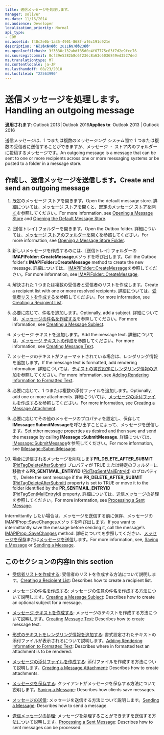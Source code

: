 ```yaml
---
title: 送信メッセージを処理します。
manager: soliver
ms.date: 11/16/2014
ms.audience: Developer
localization_priority: Normal
api_type:
- COM
ms.assetid: f40c2e0b-1a35-4901-868f-af6c191c921e
description: '�ŏI�X�V��: 2011�N7��23��'
ms.openlocfilehash: 3f3330c132abdf35d0e4f67775c03f7d2e9fcc76
ms.sourcegitcommit: 0cf39e5382b8c6f236c8a63c6036849ed3527ded
ms.translationtype: MT
ms.contentlocale: ja-JP
ms.lasthandoff: 08/23/2018
ms.locfileid: "22563990"
---
```

# <a name="handling-an-outgoing-message"></a><span data-ttu-id="0a7eb-103">送信メッセージを処理します。</span><span class="sxs-lookup"><span data-stu-id="0a7eb-103">Handling an outgoing message</span></span>

<span data-ttu-id="0a7eb-104">**適用されます**: Outlook 2013 |Outlook 2016</span><span class="sxs-lookup"><span data-stu-id="0a7eb-104">**Applies to**: Outlook 2013 | Outlook 2016</span></span> 
  
<span data-ttu-id="0a7eb-105">送信メッセージは、1 つまたは複数のメッセージング システム間で 1 つまたは複数の受信者に送信することができますか、メッセージ ・ ストア内のフォルダーに投稿するメッセージです。</span><span class="sxs-lookup"><span data-stu-id="0a7eb-105">An outgoing message is a message that can be sent to one or more recipients across one or more messaging systems or be posted to a folder in a message store.</span></span>
  
## <a name="create-and-send-an-outgoing-message"></a><span data-ttu-id="0a7eb-106">作成し、送信メッセージを送信します。</span><span class="sxs-lookup"><span data-stu-id="0a7eb-106">Create and send an outgoing message</span></span>
  
1. <span data-ttu-id="0a7eb-107">既定のメッセージ ストアを開きます。</span><span class="sxs-lookup"><span data-stu-id="0a7eb-107">Open the default message store.</span></span> <span data-ttu-id="0a7eb-108">詳細については、[メッセージ ストアを開く](opening-a-message-store.md)と、[既定のメッセージ ストアを開く](opening-the-default-message-store.md)を参照してください。</span><span class="sxs-lookup"><span data-stu-id="0a7eb-108">For more information, see [Opening a Message Store](opening-a-message-store.md) and [Opening the Default Message Store](opening-the-default-message-store.md).</span></span>
    
2. <span data-ttu-id="0a7eb-109">[送信トレイ] フォルダーを開きます。</span><span class="sxs-lookup"><span data-stu-id="0a7eb-109">Open the Outbox folder.</span></span> <span data-ttu-id="0a7eb-110">詳細については、[メッセージ ストアのフォルダーを開く](opening-a-message-store-folder.md)を参照してください。</span><span class="sxs-lookup"><span data-stu-id="0a7eb-110">For more information, see [Opening a Message Store Folder](opening-a-message-store-folder.md).</span></span>
    
3. <span data-ttu-id="0a7eb-111">新しいメッセージを作成するのには、[送信トレイ] フォルダーの**IMAPIFolder::CreateMessage**メソッドを呼び出します。</span><span class="sxs-lookup"><span data-stu-id="0a7eb-111">Call the Outbox folder's **IMAPIFolder::CreateMessage** method to create the new message.</span></span> <span data-ttu-id="0a7eb-112">詳細については、 [IMAPIFolder::CreateMessage](imapifolder-createmessage.md)を参照してください。</span><span class="sxs-lookup"><span data-stu-id="0a7eb-112">For more information, see [IMAPIFolder::CreateMessage](imapifolder-createmessage.md),</span></span>
    
4. <span data-ttu-id="0a7eb-113">解決された 1 つまたは複数の受信者と受信者のリストを作成します。</span><span class="sxs-lookup"><span data-stu-id="0a7eb-113">Create a recipient list with one or more resolved recipients.</span></span> <span data-ttu-id="0a7eb-114">詳細については、[受信者リストを作成する](creating-a-recipient-list.md)を参照してください。</span><span class="sxs-lookup"><span data-stu-id="0a7eb-114">For more information, see [Creating a Recipient List](creating-a-recipient-list.md).</span></span>
    
5. <span data-ttu-id="0a7eb-115">必要に応じて、件名を追加します。</span><span class="sxs-lookup"><span data-stu-id="0a7eb-115">Optionally, add a subject.</span></span> <span data-ttu-id="0a7eb-116">詳細については、[メッセージの件名を作成する](creating-a-message-subject.md)を参照してください。</span><span class="sxs-lookup"><span data-stu-id="0a7eb-116">For more information, see [Creating a Message Subject](creating-a-message-subject.md).</span></span>
    
6. <span data-ttu-id="0a7eb-117">メッセージ テキストを追加します。</span><span class="sxs-lookup"><span data-stu-id="0a7eb-117">Add the message text.</span></span> <span data-ttu-id="0a7eb-118">詳細については、[メッセージ テキストの作成](creating-message-text.md)を参照してください。</span><span class="sxs-lookup"><span data-stu-id="0a7eb-118">For more information, see [Creating Message Text](creating-message-text.md).</span></span>
    
7. <span data-ttu-id="0a7eb-119">メッセージのテキストがフォーマットされている場合は、レンダリング情報を追加します。</span><span class="sxs-lookup"><span data-stu-id="0a7eb-119">If the message text is formatted, add rendering information.</span></span> <span data-ttu-id="0a7eb-120">詳細については、[テキストの書式設定にレンダリング情報の追加](adding-rendering-information-to-formatted-text.md)を参照してください。</span><span class="sxs-lookup"><span data-stu-id="0a7eb-120">For more information, see [Adding Rendering Information to Formatted Text](adding-rendering-information-to-formatted-text.md).</span></span>
    
8. <span data-ttu-id="0a7eb-121">必要に応じて、1 つまたは複数の添付ファイルを追加します。</span><span class="sxs-lookup"><span data-stu-id="0a7eb-121">Optionally, add one or more attachments.</span></span> <span data-ttu-id="0a7eb-122">詳細については、[メッセージの添付ファイルを作成する](creating-a-message-attachment.md)を参照してください。</span><span class="sxs-lookup"><span data-stu-id="0a7eb-122">For more information, see [Creating a Message Attachment](creating-a-message-attachment.md).</span></span>
    
9. <span data-ttu-id="0a7eb-123">必要に応じてその他のメッセージのプロパティを設定し、保存して**IMessage::SubmitMessage**を呼び出すことによって、メッセージを送信します。</span><span class="sxs-lookup"><span data-stu-id="0a7eb-123">Set other message properties as desired and then save and send the message by calling **IMessage::SubmitMessage**.</span></span> <span data-ttu-id="0a7eb-124">詳細については、 [IMessage::SubmitMessage](imessage-submitmessage.md)を参照してください。</span><span class="sxs-lookup"><span data-stu-id="0a7eb-124">For more information, see [IMessage::SubmitMessage](imessage-submitmessage.md).</span></span>
    
10. <span data-ttu-id="0a7eb-125">場合に送信されるメッセージを削除します**PR\_DELETE_AFTER_SUBMIT** ([PidTagDeleteAfterSubmit](pidtagdeleteaftersubmit-canonical-property.md)) プロパティが TRUE または特定のフォルダーに移動する**PR_SENTMAIL_ENTRYID** ([PidTagSentMailEntryId](pidtagsentmailentryid-canonical-property.md)) のプロパティで。</span><span class="sxs-lookup"><span data-stu-id="0a7eb-125">Delete the sent message if the **PR\_DELETE_AFTER_SUBMIT** ([PidTagDeleteAfterSubmit](pidtagdeleteaftersubmit-canonical-property.md)) property is set to TRUE or move it to the folder identified by the **PR_SENTMAIL_ENTRYID** ([PidTagSentMailEntryId](pidtagsentmailentryid-canonical-property.md)) property.</span></span> <span data-ttu-id="0a7eb-126">詳細については、[送信メッセージの処理](processing-a-sent-message.md)を参照してください。</span><span class="sxs-lookup"><span data-stu-id="0a7eb-126">For more information, see [Processing a Sent Message](processing-a-sent-message.md).</span></span>
    
<span data-ttu-id="0a7eb-127">Intermittantly したい場合は、メッセージを送信する前に保存、メッセージの[IMAPIProp::SaveChanges](imapiprop-savechanges.md)メソッドを呼び出します。</span><span class="sxs-lookup"><span data-stu-id="0a7eb-127">If you want to intermittantly save the message before sending it, call the message's [IMAPIProp::SaveChanges](imapiprop-savechanges.md) method.</span></span> <span data-ttu-id="0a7eb-128">詳細についてを参照してください、[メッセージを保存](saving-a-message.md)または[メッセージを送信](sending-a-message.md)します。</span><span class="sxs-lookup"><span data-stu-id="0a7eb-128">For more information, see, [Saving a Message](saving-a-message.md) or [Sending a Message](sending-a-message.md).</span></span> 
  
## <a name="in-this-section"></a><span data-ttu-id="0a7eb-129">このセクションの内容</span><span class="sxs-lookup"><span data-stu-id="0a7eb-129">In this section</span></span>

- <span data-ttu-id="0a7eb-130">[受信者リストを作成する](creating-a-recipient-list.md): 受信者のリストを作成する方法について説明します。</span><span class="sxs-lookup"><span data-stu-id="0a7eb-130">[Creating a Recipient List](creating-a-recipient-list.md): Describes how to create a recipient list.</span></span>
    
- <span data-ttu-id="0a7eb-131">[メッセージの件名を作成する](creating-a-message-subject.md): メッセージの任意の件名を作成する方法について説明します。</span><span class="sxs-lookup"><span data-stu-id="0a7eb-131">[Creating a Message Subject](creating-a-message-subject.md): Describes how to create an optional subject for a message.</span></span>
    
- <span data-ttu-id="0a7eb-132">[メッセージ テキストを作成する](creating-message-text.md): メッセージのテキストを作成する方法について説明します。</span><span class="sxs-lookup"><span data-stu-id="0a7eb-132">[Creating Message Text](creating-message-text.md): Describes how to create message text.</span></span>
    
- <span data-ttu-id="0a7eb-133">[形式のテキストをレンダリング情報を追加する](adding-rendering-information-to-formatted-text.md): 書式設定されたテキストの添付ファイルが表示されるについて説明します。</span><span class="sxs-lookup"><span data-stu-id="0a7eb-133">[Adding Rendering Information to Formatted Text](adding-rendering-information-to-formatted-text.md): Describes where in formatted text an attachment is to be rendered.</span></span>
    
- <span data-ttu-id="0a7eb-134">[メッセージの添付ファイルを作成する](creating-a-message-attachment.md): 添付ファイルを作成する方法について説明します。</span><span class="sxs-lookup"><span data-stu-id="0a7eb-134">[Creating a Message Attachment](creating-a-message-attachment.md): Describes how to create attachments.</span></span>
    
- <span data-ttu-id="0a7eb-135">[メッセージを保存する](saving-a-message.md): クライアントがメッセージを保存する方法について説明します。</span><span class="sxs-lookup"><span data-stu-id="0a7eb-135">[Saving a Message](saving-a-message.md): Describes how clients save messages.</span></span>
    
- <span data-ttu-id="0a7eb-136">[メッセージの送信](sending-a-message.md): メッセージを送信する方法について説明します。</span><span class="sxs-lookup"><span data-stu-id="0a7eb-136">[Sending a Message](sending-a-message.md): Describes how to send a message.</span></span>
    
- <span data-ttu-id="0a7eb-137">[送信メッセージの処理](processing-a-sent-message.md): メッセージを処理することができますを送信する方法について説明します。</span><span class="sxs-lookup"><span data-stu-id="0a7eb-137">[Processing a Sent Message](processing-a-sent-message.md): Describes how to sent messages can be processed.</span></span>
    

